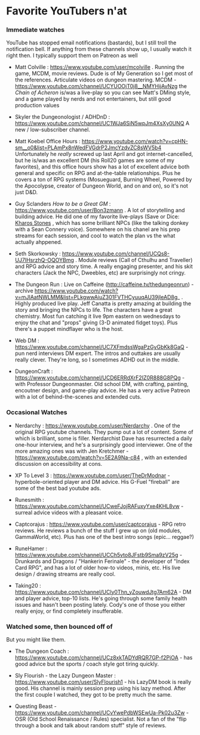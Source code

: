 # Favorite YouTubers n'at


### Immediate watches

YouTube has stopped email notifications (bastards), but I still troll the notification bell.
If anything from these channels show up, I usually watch it right then.  I typically support
them on Patreon as well

* Matt Colville : https://www.youtube.com/user/mcolville . Running the game, MCDM, movie reviews.
  Dude is of My Generation so I get most of the references.  Articulate videos on dungeon
  mastering.  MCDM - https://www.youtube.com/channel/UCYUOOjT0j8__NMYHijAvNzg the _Chain of
  Acheron_ is/was a live-play so you can see Matt's DMing style, and a game played by nerds
  and not entertainers, but still good production values

* Skyler the Dungeonologist / ADHDnD : https://www.youtube.com/channel/UC1WJa6SiN5wpJm4XsXy0UNQ
  A new / low-subscriber channel.

* Matt Koebel Office Hours : https://www.youtube.com/watch?v=cpHN-sm__o0&list=PLAmPx8nWedFVGdrP2JmcYzdvZC8sWV5b4
  Unfortunately he _really_ screwed up last April and got internet-cancelled, but he is/was an excellent
  DM (his Roll20 games are some of my favorites), and this office hours show has a lot of excellent advice
  both general and specific on RPG and at-the-table relationships.  Plus he covers a ton of
  RPG systems (Mosueguard, Burning Wheel, Powered by the Apocolypse, creator of Dungeon World,
  and on and on), so it's not just D&D.

* Guy Sclanders _How to be a Great GM_ : https://www.youtube.com/user/Bon3zmann . A lot of 
  storytelling and building advice.  He did one of my favorite live-plays 
  (Save or Dice: [Kharos Stones](https://www.youtube.com/watch?v=q02LrG0Cpq8&list=PLxKZIGQZ0G2Y5aBzLq2a_PzSY7Km4DYA1) , which has some brilliant NPCs (like the talking donkey with a Sean Connery voice). Somewhere
  on his chanel are his prep streams for each session, and cool to watch the plan vs the what
  actually ahppened.

* Seth Skorkowsky : https://www.youtube.com/channel/UCQs8-UJ7IHsrzhQ-OQOYBmg . Module reviews
  (Call of Cthulhu and Traveller) and RPG advice and story time. A really engaging presenter,
  and his skit characters (Jack the NPC, Dweebles, etc) are surprisingly not cringy. 


* The Dungeon Run : Live on Caffeine (http://caffeine.tv/thedungeonrun) - archive  https://www.youtube.com/watch?v=mJIAatNWLMM&list=PLkgwwAiuZ301FVTHCyuuqAU39jIeAD8g_ . Highly produced live play.  Jeff Canatta is
  pretty amazing at building the story and bringing the NPCs to life.  The characters have a
  great chemistry.  Most fun catching it live 9pm eastern on wednesdays to enjoy the chat
  and "props" giving (3-D animated fidget toys).  Plus there's a puppet mindflayer who is the
  host.

* Web DM : https://www.youtube.com/channel/UC7XFmdssWgaPzGyGbKk8GaQ - pun nerd interviews
  DM expert.  The intros and outtakes are usually really clever.  They're long, so I sometimes
  ADHD out in the middle.

* DungeonCraft : https://www.youtube.com/channel/UCD6ERRdXrF2IZ0R888G8PQg - with Professor
  Dungeonmaster.  Old school DM, with crafting, painting, encoutner design, and game-play
  advice.  He has a very active Patreon with a lot of behind-the-scenes and extended cuts.


### Occasional Watches

* Nerdarchy : https://www.youtube.com/user/Nerdarchy . One of the original RPG youtube channels.
  They pump out a lot of content. Some of which is brilliant, some is filler.  Nerdarchist Dave has resurrected a daily one-hour
  interview, and he's a surprisingly good interviewer.  One of the more amazing ones was
  with Jen Kretchmer - https://www.youtube.com/watch?v=5E2A9Na-c84 , with an extended discussion
  on accessibility at cons.

* XP To Level 3 : https://www.youtube.com/user/TheDrModnar - hyperbole-oriented player and
  DM advice.  His G-Fuel "fireball" are some of the best bad youtube ads.

* Runesmith : https://www.youtube.com/channel/UCweFJojRAFuxyYxe4KHL8vw - surreal advice videos
  with a pleasant voice.

* Captcorajus : https://www.youtube.com/user/captcorajus - RPG retro reviews.  He reviews 
  a bunch of the stuff I grew up on (old modules, GammaWorld, etc). Plus has one of the best
  intro songs (epic... reggae?)

* RuneHamer : https://www.youtube.com/channel/UCCh5vto8JFstb9Sma9zV25g - Drunkards and Dragons /
  "Hankerin Ferinale" - the developer of "Index Card RPG", and has a lot of older how-to
  videos, minis, etc.  His live design / drawing streams are really cool.

* Taking20 : https://www.youtube.com/channel/UCly0Thn_yZouwdJtg7Am62A - DM and player advice,
  top-10 lists.  He's going through some family health issues and hasn't been posting lately.
  Cody's one of those you either really enjoy, or find completely insufferable.


### Watched some, then bounced off of

But you might like them.

* The Dungeon Coach : https://www.youtube.com/channel/UCz8xkTADYdRQR7GP-f2PjOA - has good advice
  but the sports / coach style got tiring quickly.

* Sly Flourish - the Lazy Dungeon Master : https://www.youtube.com/user/SlyFlourish1 - his LazyDM
  book is really good.  His channel is mainly session prep using his lazy method. After the
  first couple I watched, they got to be pretty much the same.

* Questing Beast - https://www.youtube.com/channel/UCvYwePdbWSEwUa-Pk02u3Zw - OSR (Old School
  Renaissance / Rules) specialist.  Not a fan of the "flip through a book and talk about
  random stuff" style of reviews.

